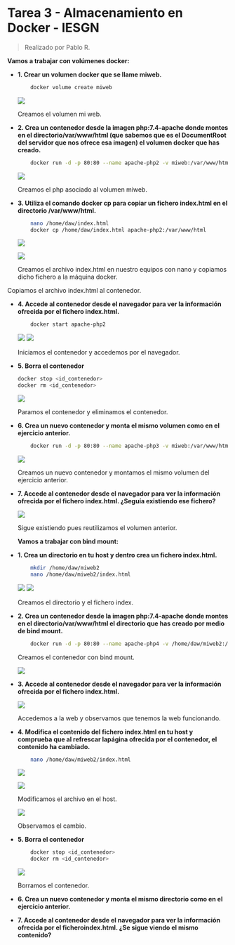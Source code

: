 # Tarea 3 - Almacenamiento en Docker - IESGN
> Realizado por Pablo R.

**Vamos a trabajar con volúmenes docker:**

- **1. Crear un volumen docker que se llame miweb.**
    ```sh
        docker volume create miweb
    ```
    ![](assets/ejercicio1.PNG)
    
    Creamos el volumen mi web.
    
- **2. Crea un contenedor desde la imagen php:7.4-apache donde montes en el directorio/var/www/html (que sabemos que es el DocumentRoot del servidor que nos ofrece esa imagen) el volumen docker que has creado.**
    ```sh
        docker run -d -p 80:80 --name apache-php2 -v miweb:/var/www/html php:7.4-apache
    ```
    ![](assets/ejercicio2.PNG)
    
    Creamos el php asociado al volumen miweb.

- **3. Utiliza el comando docker cp para copiar un fichero index.html en el directorio /var/www/html.**
    ```sh
        nano /home/daw/index.html
        docker cp /home/daw/index.html apache-php2:/var/www/html
    ```
    
    ![](assets/ejercicio3.PNG)
    
    ![](assets/ejercicio3-1.PNG)
    
    Creamos el archivo index.html en nuestro equipos con nano y copiamos dicho fichero a la máquina docker.

Copiamos el archivo index.html al contenedor.
- **4. Accede al contenedor desde el navegador para ver la información ofrecida por el fichero index.html.**
    ```sh
        docker start apache-php2
    ```
    
    ![](assets/ejercicio4.PNG)
    ![](assets/ejercicio4-1.PNG)
    
    Iniciamos el contenedor y accedemos por el navegador.
    
- **5. Borra el contenedor**
    ```sh
    docker stop <id_contenedor>
    docker rm <id_contenedor>
    ```
    
    ![](assets/ejercicio5.PNG)
    
    Paramos el contenedor y eliminamos el contenedor.

- **6. Crea un nuevo contenedor y monta el mismo volumen como en el ejercicio anterior.**
    ```sh
        docker run -d -p 80:80 --name apache-php3 -v miweb:/var/www/html php:7.4-apache
    ```
    
    ![](assets/ejercicio6.PNG)
    
    Creamos un nuevo contenedor y montamos el mismo volumen del ejercicio anterior.
    
- **7. Accede al contenedor desde el navegador para ver la información ofrecida por el fichero index.html. ¿Seguía existiendo ese fichero?**
    
    ![](assets/ejercicio7.PNG)
    
    Sigue existiendo pues reutilizamos el volumen anterior.
    
    **Vamos a trabajar con bind mount:**

- **1. Crea un directorio en tu host y dentro crea un fichero index.html.**

    ```sh
        mkdir /home/daw/miweb2
        nano /home/daw/miweb2/index.html
    ```
    
    ![](assets/ejercico1b.PNG)
    ![](assets/ejercicio1b-2.PNG)
    
    Creamos el directorio y el fichero index.

- **2. Crea un contenedor desde la imagen php:7.4-apache donde montes en el directorio/var/www/html el directorio que has creado por medio de bind mount.**

    ```sh
        docker run -d -p 80:80 --name apache-php4 -v /home/daw/miweb2:/var/www/html php:7.4-apache
    ```
    
    Creamos el contenedor con bind mount.
    
    ![](assets/ejercicio2b.PNG)

- **3. Accede al contenedor desde el navegador para ver la información ofrecida por el fichero index.html.**
    
    ![](assets/ejercicio3b.PNG.jpg)
    
    Accedemos a la web y observamos que tenemos la web funcionando.

- **4. Modifica el contenido del fichero index.html en tu host y comprueba que al refrescar lapágina ofrecida por el contenedor, el contenido ha cambiado.**
    ```sh
        nano /home/daw/miweb2/index.html
    ```
    
    ![](assets/ejercicio4b.PNG)
    
    ![](assets/ejercicio4b-1.PNG)
    
    Modificamos el archivo en el host.
    
    ![](assets/ejercicio4b-2.PNG)
    
    Observamos el cambio.
    
- **5. Borra el contenedor**

    ```sh
        docker stop <id_contenedor>
        docker rm <id_contenedor>
    ```
    
    ![](assets/ejercicio5.PNG)
    
    Borramos el contenedor.

- **6. Crea un nuevo contenedor y monta el mismo directorio como en el ejercicio anterior.**

- **7. Accede al contenedor desde el navegador para ver la información ofrecida por el ficheroindex.html. ¿Se sigue viendo el mismo contenido?**